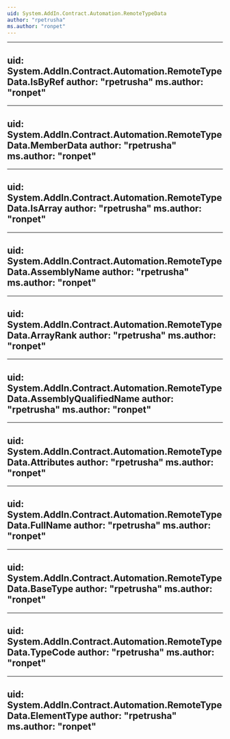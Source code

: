 ```yaml
---
uid: System.AddIn.Contract.Automation.RemoteTypeData
author: "rpetrusha"
ms.author: "ronpet"
---
```


---
uid: System.AddIn.Contract.Automation.RemoteTypeData.IsByRef
author: "rpetrusha"
ms.author: "ronpet"
---

---
uid: System.AddIn.Contract.Automation.RemoteTypeData.MemberData
author: "rpetrusha"
ms.author: "ronpet"
---

---
uid: System.AddIn.Contract.Automation.RemoteTypeData.IsArray
author: "rpetrusha"
ms.author: "ronpet"
---

---
uid: System.AddIn.Contract.Automation.RemoteTypeData.AssemblyName
author: "rpetrusha"
ms.author: "ronpet"
---

---
uid: System.AddIn.Contract.Automation.RemoteTypeData.ArrayRank
author: "rpetrusha"
ms.author: "ronpet"
---

---
uid: System.AddIn.Contract.Automation.RemoteTypeData.AssemblyQualifiedName
author: "rpetrusha"
ms.author: "ronpet"
---

---
uid: System.AddIn.Contract.Automation.RemoteTypeData.Attributes
author: "rpetrusha"
ms.author: "ronpet"
---

---
uid: System.AddIn.Contract.Automation.RemoteTypeData.FullName
author: "rpetrusha"
ms.author: "ronpet"
---

---
uid: System.AddIn.Contract.Automation.RemoteTypeData.BaseType
author: "rpetrusha"
ms.author: "ronpet"
---

---
uid: System.AddIn.Contract.Automation.RemoteTypeData.TypeCode
author: "rpetrusha"
ms.author: "ronpet"
---

---
uid: System.AddIn.Contract.Automation.RemoteTypeData.ElementType
author: "rpetrusha"
ms.author: "ronpet"
---
